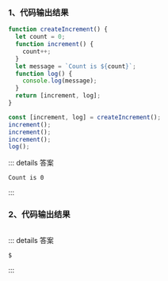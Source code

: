 ### 1、代码输出结果

```js
function createIncrement() {
  let count = 0;
  function increment() {
    count++;
  }
  let message = `Count is ${count}`;
  function log() {
    console.log(message);
  }
  return [increment, log];
}

const [increment, log] = createIncrement();
increment();
increment();
increment();
log();
```

::: details 答案

```text
Count is 0
```

:::

### 2、代码输出结果

```js

```

::: details 答案

```text
$
```

:::
